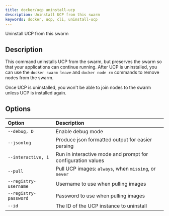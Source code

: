 ```yaml
---
title: docker/ucp uninstall-ucp
description: Uninstall UCP from this swarm
keywords: docker, ucp, cli, uninstall-ucp
---
```

Uninstall UCP from this swarm

## Description

This command uninstalls UCP from the swarm, but preserves the swarm so that your applications can continue running. After UCP is uninstalled, you can use the `docker swarm leave` and `docker node rm` commands to remove nodes from the swarm.

Once UCP is uninstalled, you won't be able to join nodes to the swarm unless UCP is installed again.

## Options

| Option                | Description                                                 |
|:--------------------- |:----------------------------------------------------------- |
| `--debug, D`          | Enable debug mode                                           |
| `--jsonlog`           | Produce json formatted output for easier parsing            |
| `--interactive, i`    | Run in interactive mode and prompt for configuration values |
| `--pull`              | Pull UCP images: `always`, when `missing`, or `never`       |
| `--registry-username` | Username to use when pulling images                         |
| `--registry-password` | Password to use when pulling images                         |
| `--id`                | The ID of the UCP instance to uninstall                     |